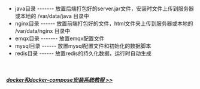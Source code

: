 <br />

- java目录 ------- 放置后端打包好的server.jar文件，安装时文件上传到服务器或本地的 /var/data/java 目录中
- nginx目录 ------ 放置前端打包好的文件，html文件夹上传到服务器或本地的 /var/data/nginx 目录中
- emqx目录 ------- 放置emqx配置文件
- mysql目录 ------ 放置mysql配置文件和初始化的数据脚本
- redis目录 ------ 放置redis的持久化数据，运行时自动生成

<br />

##### [docker和docker-compose安装系统教程 >> ](https://wumei.live/doc/pages/docker)